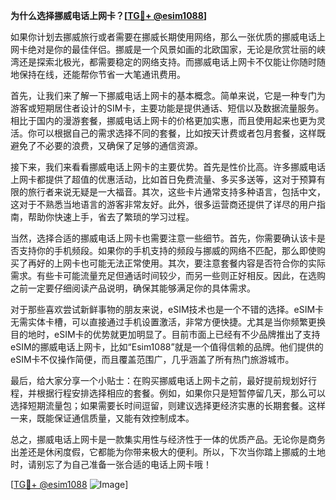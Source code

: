 **为什么选择挪威电话上网卡？[[TG💪+ @esim1088](https://t.me/s/esim1088)]**

如果你计划去挪威旅行或者需要在挪威长期使用网络，那么一张优质的挪威电话上网卡绝对是你的最佳伴侣。挪威是一个风景如画的北欧国家，无论是欣赏壮丽的峡湾还是探索北极光，都需要稳定的网络支持。而挪威电话上网卡不仅能让你随时随地保持在线，还能帮你节省一大笔通讯费用。

首先，让我们来了解一下挪威电话上网卡的基本概念。简单来说，它是一种专门为游客或短期居住者设计的SIM卡，主要功能是提供通话、短信以及数据流量服务。相比于国内的漫游套餐，挪威电话上网卡的价格更加实惠，而且使用起来也更为灵活。你可以根据自己的需求选择不同的套餐，比如按天计费或者包月套餐，这样既避免了不必要的浪费，又确保了足够的通信资源。

接下来，我们来看看挪威电话上网卡的主要优势。首先是性价比高。许多挪威电话上网卡都提供了超值的优惠活动，比如首日免费流量、多买多送等，这对于预算有限的旅行者来说无疑是一大福音。其次，这些卡片通常支持多种语言，包括中文，这对于不熟悉当地语言的游客非常友好。此外，很多运营商还提供了详尽的用户指南，帮助你快速上手，省去了繁琐的学习过程。

当然，选择合适的挪威电话上网卡也需要注意一些细节。首先，你需要确认该卡是否支持你的手机频段。如果你的手机支持的频段与挪威的网络不匹配，那么即使购买了再好的上网卡也可能无法正常使用。其次，要注意套餐内容是否符合你的实际需求。有些卡可能流量充足但通话时间较少，而另一些则正好相反。因此，在选购之前一定要仔细阅读产品说明，确保其能够满足你的具体需求。

对于那些喜欢尝试新鲜事物的朋友来说，eSIM技术也是一个不错的选择。eSIM卡无需实体卡槽，可以直接通过手机设置激活，非常方便快捷。尤其是当你频繁更换目的地时，eSIM卡的优势就更加明显了。目前市面上已经有不少品牌推出了支持eSIM的挪威电话上网卡，比如“Esim1088”就是一个值得信赖的品牌。他们提供的eSIM卡不仅操作简便，而且覆盖范围广，几乎涵盖了所有热门旅游城市。

最后，给大家分享一个小贴士：在购买挪威电话上网卡之前，最好提前规划好行程，并根据行程安排选择相应的套餐。例如，如果你只是短暂停留几天，那么可以选择短期流量包；如果需要长时间逗留，则建议选择更经济实惠的长期套餐。这样一来，既能保证通信质量，又能有效控制成本。

总之，挪威电话上网卡是一款集实用性与经济性于一体的优质产品。无论你是商务出差还是休闲度假，它都能为你带来极大的便利。所以，下次当你踏上挪威的土地时，请别忘了为自己准备一张合适的电话上网卡哦！

[[TG💪+ @esim1088](https://t.me/s/esim1088) ![Image](https://i.postimg.cc/4NQfJmqS/Snipaste-2025-05-13-00-14-12.png)]